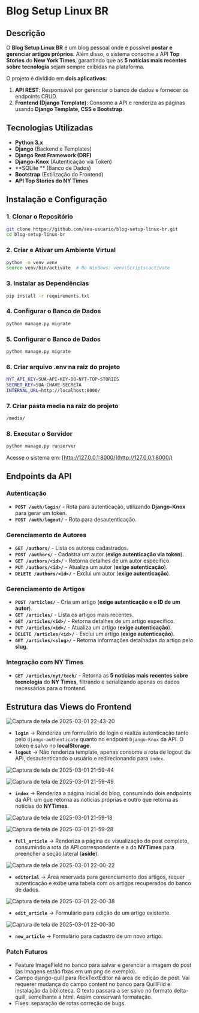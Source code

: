 # Blog Setup Linux BR

## Descrição

O **Blog Setup Linux BR** é um blog pessoal onde é possível **postar e gerenciar artigos próprios**. Além disso, o sistema consome a API **Top Stories** do **New York Times**, garantindo que as **5 notícias mais recentes sobre tecnologia** sejam sempre exibidas na plataforma.

O projeto é dividido em **dois aplicativos**:

1. **API REST**: Responsável por gerenciar o banco de dados e fornecer os endpoints CRUD.
2. **Frontend (Django Template)**: Consome a API e renderiza as páginas usando **Django Template, CSS e Bootstrap**.

## Tecnologias Utilizadas

- **Python 3.x**
- **Django** (Backend e Templates)
- **Django Rest Framework (DRF)**
- **Django-Knox** (Autenticação via Token)
- **SQLite ** (Banco de Dados)
- **Bootstrap** (Estilização do Frontend)
- **API Top Stories do NY Times**

## Instalação e Configuração

### 1. Clonar o Repositório

```sh
git clone https://github.com/seu-usuario/blog-setup-linux-br.git
cd blog-setup-linux-br
```

### 2. Criar e Ativar um Ambiente Virtual

```sh
python -m venv venv
source venv/bin/activate  # No Windows: venv\Scripts\activate
```

### 3. Instalar as Dependências

```sh
pip install -r requirements.txt
```

### 4. Configurar o Banco de Dados

```sh
python manage.py migrate
```


### 5. Configurar o Banco de Dados

```sh
python manage.py migrate
```

### 6. Criar arquivo .env na raiz do projeto

```sh
NYT_API_KEY=SUA-API-KEY-DO-NYT-TOP-STORIES
SECRET_KEY=SUA-CHAVE-SECRETA
INTERNAL_URL=http://localhost:8000/
```

### 7. Criar pasta media na raiz do projeto

```sh
/media/
```

### 8. Executar o Servidor

```sh
python manage.py runserver
```



Acesse o sistema em: [http://127.0.0.1:8000/](http://127.0.0.1:8000/)

## Endpoints da API

### Autenticação

- **`POST /auth/login/`** - Rota para autenticação, utilizando **Django-Knox** para gerar um token.
- **`POST /auth/logout/`** - Rota para desautenticação.

### Gerenciamento de Autores

- **`GET /authors/`** - Lista os autores cadastrados.
- **`POST /authors/`** - Cadastra um autor (**exige autenticação via token**).
- **`GET /authors/<id>/`** - Retorna detalhes de um autor específico.
- **`PUT /authors/<id>/`** - Atualiza um autor (**exige autenticação**).
- **`DELETE /authors/<id>/`** - Exclui um autor (**exige autenticação**).

### Gerenciamento de Artigos

- **`POST /articles/`** - Cria um artigo (**exige autenticação e o ID de um autor**).
- **`GET /articles/`** - Lista os artigos mais recentes.
- **`GET /articles/<id>/`** - Retorna detalhes de um artigo específico.
- **`PUT /articles/<id>/`** - Atualiza um artigo (**exige autenticação**).
- **`DELETE /articles/<id>/`** - Exclui um artigo (**exige autenticação**).
- **`GET /articles/<slug>/`** - Retorna informações detalhadas do artigo pelo **slug**.

### Integração com NY Times

- **`GET /articles/nyt/tech/`** - Retorna as **5 notícias mais recentes sobre tecnologia** do **NY Times**, filtrando e serializando apenas os dados necessários para o frontend.


## Estrutura das Views do Frontend

![Captura de tela de 2025-03-01 22-43-20](https://github.com/user-attachments/assets/40b1544f-7db6-4535-9434-7b643e587cb3)

- **`login`** → Renderiza um formulário de login e realiza autenticação tanto pelo `django-authenticate` quanto no endpoint `Django-Knox` da API. O token é salvo no **localStorage**.
- **`logout`** → Não renderiza template, apenas consome a rota de logout da API, desautenticando o usuário e redirecionando para `index`.

![Captura de tela de 2025-03-01 21-59-44](https://github.com/user-attachments/assets/36014cd7-f863-430a-a435-5249aacf0f44)

![Captura de tela de 2025-03-01 21-59-49](https://github.com/user-attachments/assets/b65b0ea2-9223-44da-a3ed-ed6d3d421fbd)

- **`index`** → Renderiza a página inicial do blog, consumindo dois endpoints da API: um que retorna as notícias próprias e outro que retorna as notícias do **NYTimes**.

![Captura de tela de 2025-03-01 21-59-18](https://github.com/user-attachments/assets/a10b6e92-4618-4321-a851-19ca2d7a8944)

![Captura de tela de 2025-03-01 21-59-28](https://github.com/user-attachments/assets/3776f595-3806-4ef5-bb5b-1f93d680197d)

- **`full_article`** → Renderiza a página de visualização do post completo, consumindo a rota da API correspondente e a do **NYTimes** para preencher a seção lateral (**aside**).

![Captura de tela de 2025-03-01 22-00-22](https://github.com/user-attachments/assets/2bc24c90-4521-455e-8958-b36455c7d5f9)

- **`editorial`** → Área reservada para gerenciamento dos artigos, requer autenticação e exibe uma tabela com os artigos recuperados do banco de dados.

![Captura de tela de 2025-03-01 22-00-38](https://github.com/user-attachments/assets/40c4669e-2add-411a-b9b9-920f0a080769)

- **`edit_article`** → Formulário para edição de um artigo existente.

![Captura de tela de 2025-03-01 22-00-30](https://github.com/user-attachments/assets/bd576f63-364e-49f8-a964-803d9d0fa69c)

- **`new_article`** → Formulário para cadastro de um novo artigo.

### Patch Futuros
- Feature ImageField no banco para salvar e gerenciar a imagem do post (as imagens estão fixas em um png de exemplo).
- Campo django-quill para RickTextEditor ná area de edição de post. Vai requerer mudança do campo content no banco para QuillFild e instalação da biblioteca. O texto passara a ser salvo no formato delta-quill, semelhante a html. Assim conservará formatação.
- Fixes: separação de rotas correção de bugs.

